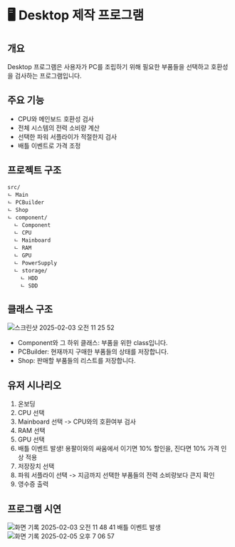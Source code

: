 # 🖥️ Desktop 제작 프로그램 
## 개요
Desktop 프로그램은 사용자가 PC를 조립하기 위해 필요한 부품들을 선택하고 호환성을 검사하는 프로그램입니다.

## 주요 기능
- CPU와 메인보드 호환성 검사
- 전체 시스템의 전력 소비량 계산
- 선택한 파워 서플라이가 적절한지 검사
- 배틀 이벤트로 가격 조정

## 프로젝트 구조
```
src/
ㄴ Main
ㄴ PCBuilder
ㄴ Shop
ㄴ component/
  ㄴ Component
  ㄴ CPU
  ㄴ Mainboard
  ㄴ RAM
  ㄴ GPU
  ㄴ PowerSupply
  ㄴ storage/
    ㄴ HDD
    ㄴ SDD
```

## 클래스 구조
![스크린샷 2025-02-03 오전 11 25 52](https://github.com/user-attachments/assets/1eb51e3f-53f2-4fe1-8958-e417d5b7a168)

- Component와 그 하위 클래스: 부품을 위한 class입니다.
- PCBuilder: 현재까지 구매한 부품들의 상태를 저장합니다.
- Shop: 판매할 부품들의 리스트를 저장합니다.

## 유저 시나리오
1. 온보딩
2. CPU 선택
3. Mainboard 선택 -> CPU와의 호환여부 검사
4. RAM 선택
5. GPU 선택
6. 배틀 이벤트 발생! 용팔이와의 싸움에서 이기면 10% 할인을, 진다면 10% 가격 인상 적용
7. 저장장치 선택
8. 파워 서플라이 선택 -> 지금까지 선택한 부품들의 전력 소비량보다 큰지 확인
9. 영수증 출력

## 프로그램 시연
![화면 기록 2025-02-03 오전 11 48 41](https://github.com/user-attachments/assets/39cbdeca-8875-43f6-8439-a76c928f273d)
배틀 이벤트 발생   
![화면 기록 2025-02-05 오후 7 06 57](https://github.com/user-attachments/assets/3899e79d-3d6e-4113-8710-98c804fa0e6e)


